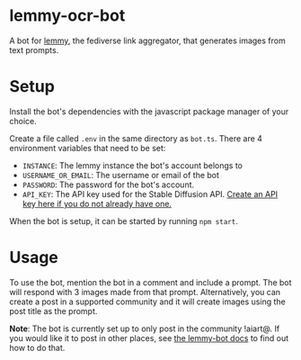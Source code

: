 # lemmy-ocr-bot

A bot for [lemmy](https://github.com/LemmyNet/lemmy), the fediverse link aggregator, that generates images from text prompts.

# Setup

Install the bot's dependencies with the javascript package manager of your choice.

Create a file called `.env` in the same directory as `bot.ts`. There are 4 environment variables that need to be set:

- `INSTANCE`: The lemmy instance the bot's account belongs to
- `USERNAME_OR_EMAIL`: The username or email of the bot
- `PASSWORD`: The password for the bot's account.
- `API_KEY`: The API key used for the Stable Diffusion API. [Create an API key here if you do not already have one.](https://replicate.com/)

When the bot is setup, it can be started by running `npm start`.

# Usage

To use the bot, mention the bot in a comment and include a prompt. The bot will respond with 3 images made from that prompt. Alternatively, you can create a post in a supported community and it will create images using the post title as the prompt.

**Note**: The bot is currently set up to only post in the community !aiart@<your instance>. If you would like it to post in other places, see [the lemmy-bot docs](https://www.npmjs.com/package/lemmy-bot#federation) to find out how to do that.
